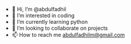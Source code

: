 - 👋 Hi, I’m @abdulfadhil
- 👀 I’m interested in coding
- 🌱 I’m currently learning python 
- 💞️ I’m looking to collaborate on projects
- 📫 How to reach me abdulfadhilm@gmail.com

<!---
abdulfadhil/abdulfadhil is a ✨ special ✨ repository because its `README.md` (this file) appears on your GitHub profile.
You can click the Preview link to take a look at your changes.
--->
